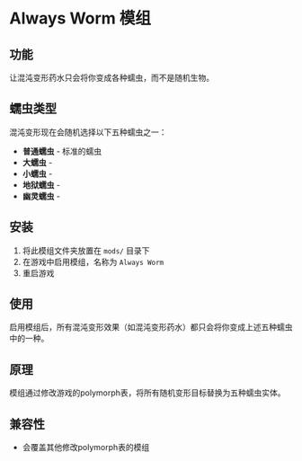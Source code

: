 # Always Worm 模组

## 功能
让混沌变形药水只会将你变成各种蠕虫，而不是随机生物。

## 蠕虫类型
混沌变形现在会随机选择以下五种蠕虫之一：
- **普通蠕虫** - 标准的蠕虫
- **大蠕虫** -
- **小蠕虫** - 
- **地狱蠕虫** - 
- **幽灵蠕虫** - 

## 安装
1. 将此模组文件夹放置在 `mods/` 目录下
2. 在游戏中启用模组，名称为 `Always Worm`
3. 重启游戏

## 使用
启用模组后，所有混沌变形效果（如混沌变形药水）都只会将你变成上述五种蠕虫中的一种。

## 原理
模组通过修改游戏的polymorph表，将所有随机变形目标替换为五种蠕虫实体。

## 兼容性
- 会覆盖其他修改polymorph表的模组 